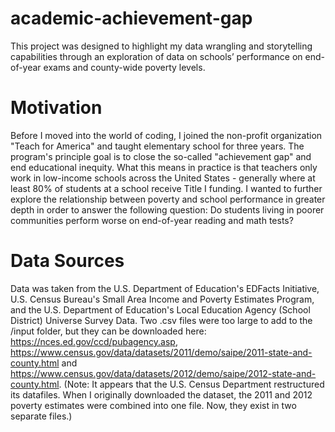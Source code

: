 # academic-achievement-gap
This project was designed to highlight my data wrangling and storytelling capabilities through an exploration of data on schools’ performance on end-of-year exams and county-wide poverty levels.

# Motivation 
Before I moved into the world of coding, I joined the non-profit organization "Teach for America" and taught elementary school for three years. The program's principle goal is to close the so-called "achievement gap" and end educational inequity. What this means in practice is that teachers only work in low-income schools across the United States - generally where at least 80% of students at a school receive Title I funding. I wanted to further explore the relationship between poverty and school performance in greater depth in order to answer the following question: Do students living in poorer communities perform worse on end-of-year reading and math tests?

# Data Sources
Data was taken from the U.S. Department of Education's EDFacts Initiative, U.S. Census Bureau's Small Area Income and Poverty Estimates Program, and the U.S. Department of Education's Local Education Agency (School District) Universe Survey Data. Two .csv files were too large to add to the /input folder, but they can be downloaded here: https://nces.ed.gov/ccd/pubagency.asp, https://www.census.gov/data/datasets/2011/demo/saipe/2011-state-and-county.html and https://www.census.gov/data/datasets/2012/demo/saipe/2012-state-and-county.html. (Note: It appears that the U.S. Census Department restructured its datafiles. When I originally downloaded the dataset, the 2011 and 2012 poverty estimates were combined into one file. Now, they exist in two separate files.) 
